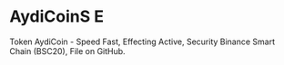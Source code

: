 <html>
  <h1>
    AydiCoinS E
  </h1>
  <body>
Token AydiCoin - Speed Fast, Effecting Active, Security Binance Smart Chain (BSC20), File on GitHub.
  </body>
  <script src="js/app.js"></script>
</html>
